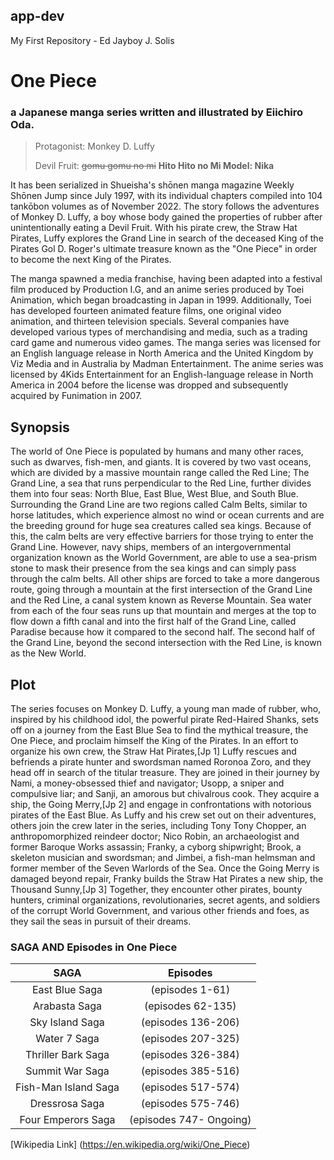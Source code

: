 ## app-dev
My First Repository - Ed Jayboy J. Solis

#  One Piece 
### a Japanese manga series written and illustrated by Eiichiro Oda.
>Protagonist: Monkey D. Luffy 
> 
> Devil Fruit: ~~gomu gomu no mi~~  **Hito Hito no Mi Model: Nika**
 
It has been serialized in Shueisha's shōnen manga magazine Weekly Shōnen Jump since July 1997, with its individual chapters compiled into 104 tankōbon volumes as of November 2022. The story follows the adventures of Monkey D. Luffy, a boy whose body gained the properties of rubber after unintentionally eating a Devil Fruit. With his pirate crew, the Straw Hat Pirates, Luffy explores the Grand Line in search of the deceased King of the Pirates Gol D. Roger's ultimate treasure known as the "One Piece" in order to become the next King of the Pirates.

The manga spawned a media franchise, having been adapted into a festival film produced by Production I.G, and an anime series produced by Toei Animation, which began broadcasting in Japan in 1999. Additionally, Toei has developed fourteen animated feature films, one original video animation, and thirteen television specials. Several companies have developed various types of merchandising and media, such as a trading card game and numerous video games. The manga series was licensed for an English language release in North America and the United Kingdom by Viz Media and in Australia by Madman Entertainment. The anime series was licensed by 4Kids Entertainment for an English-language release in North America in 2004 before the license was dropped and subsequently acquired by Funimation in 2007.

## Synopsis
The world of One Piece is populated by humans and many other races, such as dwarves, fish-men, and giants. It is covered by two vast oceans, which are divided by a massive mountain range called the Red Line; The Grand Line, a sea that runs perpendicular to the Red Line, further divides them into four seas: North Blue, East Blue, West Blue, and South Blue. Surrounding the Grand Line are two regions called Calm Belts, similar to horse latitudes, which experience almost no wind or ocean currents and are the breeding ground for huge sea creatures called sea kings. Because of this, the calm belts are very effective barriers for those trying to enter the Grand Line. However, navy ships, members of an intergovernmental organization known as the World Government, are able to use a sea-prism stone to mask their presence from the sea kings and can simply pass through the calm belts. All other ships are forced to take a more dangerous route, going through a mountain at the first intersection of the Grand Line and the Red Line, a canal system known as Reverse Mountain. Sea water from each of the four seas runs up that mountain and merges at the top to flow down a fifth canal and into the first half of the Grand Line, called Paradise because how it compared to the second half. The second half of the Grand Line, beyond the second intersection with the Red Line, is known as the New World.

## Plot
The series focuses on Monkey D. Luffy, a young man made of rubber, who, inspired by his childhood idol, the powerful pirate Red-Haired Shanks, sets off on a journey from the East Blue Sea to find the mythical treasure, the One Piece, and proclaim himself the King of the Pirates. In an effort to organize his own crew, the Straw Hat Pirates,[Jp 1] Luffy rescues and befriends a pirate hunter and swordsman named Roronoa Zoro, and they head off in search of the titular treasure. They are joined in their journey by Nami, a money-obsessed thief and navigator; Usopp, a sniper and compulsive liar; and Sanji, an amorous but chivalrous cook. They acquire a ship, the Going Merry,[Jp 2] and engage in confrontations with notorious pirates of the East Blue. As Luffy and his crew set out on their adventures, others join the crew later in the series, including Tony Tony Chopper, an anthropomorphized reindeer doctor; Nico Robin, an archaeologist and former Baroque Works assassin; Franky, a cyborg shipwright; Brook, a skeleton musician and swordsman; and Jimbei, a fish-man helmsman and former member of the Seven Warlords of the Sea. Once the Going Merry is damaged beyond repair, Franky builds the Straw Hat Pirates a new ship, the Thousand Sunny,[Jp 3] Together, they encounter other pirates, bounty hunters, criminal organizations, revolutionaries, secret agents, and soldiers of the corrupt World Government, and various other friends and foes, as they sail the seas in pursuit of their dreams.
### SAGA AND Episodes in One Piece
| SAGA| Episodes |
| :----: | :----: |
| East Blue Saga | (episodes 1-61) |
| Arabasta Saga | (episodes 62-135) |
| Sky Island Saga | (episodes 136-206) |
| Water 7 Saga | (episodes 207-325)|
|Thriller Bark Saga |(episodes 326-384) |
| Summit War Saga|(episodes 385-516) |
|Fish-Man Island Saga |(episodes 517-574) |
|Dressrosa Saga |(episodes 575-746)|
|Four Emperors Saga | (episodes 747- Ongoing)|

[Wikipedia Link] (https://en.wikipedia.org/wiki/One_Piece)
